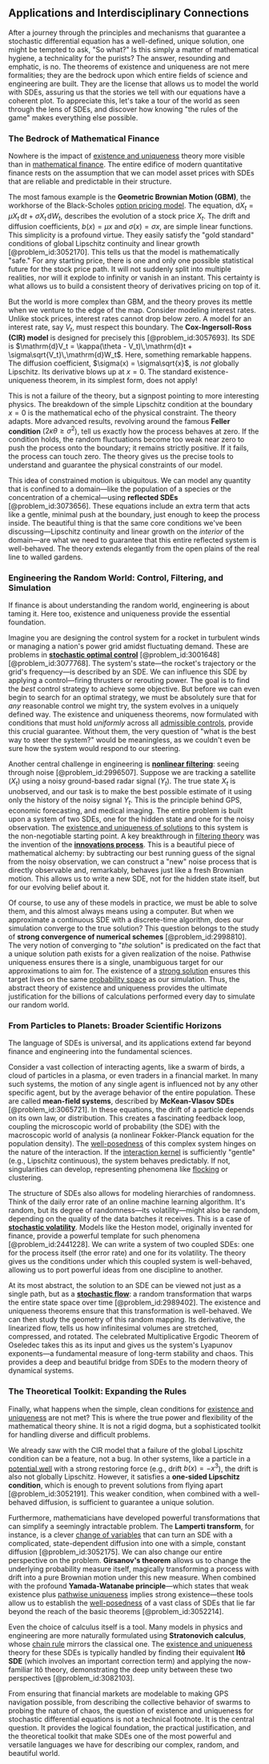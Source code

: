 ## Applications and Interdisciplinary Connections

After a journey through the principles and mechanisms that guarantee a stochastic differential equation has a well-defined, unique solution, one might be tempted to ask, "So what?" Is this simply a matter of mathematical hygiene, a technicality for the purists? The answer, resounding and emphatic, is no. The theorems of existence and uniqueness are not mere formalities; they are the bedrock upon which entire fields of science and engineering are built. They are the license that allows us to model the world with SDEs, assuring us that the stories we tell with our equations have a coherent plot. To appreciate this, let's take a tour of the world as seen through the lens of SDEs, and discover how knowing "the rules of the game" makes everything else possible.

### The Bedrock of Mathematical Finance

Nowhere is the impact of [existence and uniqueness](@article_id:262607) theory more visible than in [mathematical finance](@article_id:186580). The entire edifice of modern quantitative finance rests on the assumption that we can model asset prices with SDEs that are reliable and predictable in their structure.

The most famous example is the **Geometric Brownian Motion (GBM)**, the workhorse of the Black-Scholes [option pricing model](@article_id:138487). The equation, $\mathrm{d}X_t = \mu X_t \,\mathrm{d}t + \sigma X_t \,\mathrm{d}W_t$, describes the evolution of a stock price $X_t$. The drift and diffusion coefficients, $b(x) = \mu x$ and $\sigma(x) = \sigma x$, are simple linear functions. This simplicity is a profound virtue. They easily satisfy the "gold standard" conditions of global Lipschitz continuity and linear growth [@problem_id:3052170]. This tells us that the model is mathematically "safe." For any starting price, there is one and only one possible statistical future for the stock price path. It will not suddenly split into multiple realities, nor will it explode to infinity or vanish in an instant. This certainty is what allows us to build a consistent theory of derivatives pricing on top of it.

But the world is more complex than GBM, and the theory proves its mettle when we venture to the edge of the map. Consider modeling interest rates. Unlike stock prices, interest rates cannot drop below zero. A model for an interest rate, say $V_t$, must respect this boundary. The **Cox-Ingersoll-Ross (CIR) model** is designed for precisely this [@problem_id:3057693]. Its SDE is $\mathrm{d}V_t = \kappa(\theta - V_t)\,\mathrm{d}t + \sigma\sqrt{V_t}\,\mathrm{d}W_t$. Here, something remarkable happens. The diffusion coefficient, $\sigma(x) = \sigma\sqrt{x}$, is *not* globally Lipschitz. Its derivative blows up at $x=0$. The standard existence-uniqueness theorem, in its simplest form, does not apply!

This is not a failure of the theory, but a signpost pointing to more interesting physics. The breakdown of the simple Lipschitz condition at the boundary $x=0$ is the mathematical echo of the physical constraint. The theory adapts. More advanced results, revolving around the famous **Feller condition** ($2\kappa\theta \ge \sigma^2$), tell us exactly how the process behaves at zero. If the condition holds, the random fluctuations become too weak near zero to push the process onto the boundary; it remains strictly positive. If it fails, the process can touch zero. The theory gives us the precise tools to understand and guarantee the physical constraints of our model.

This idea of constrained motion is ubiquitous. We can model any quantity that is confined to a domain—like the population of a species or the concentration of a chemical—using **reflected SDEs** [@problem_id:3073656]. These equations include an extra term that acts like a gentle, minimal push at the boundary, just enough to keep the process inside. The beautiful thing is that the same core conditions we've been discussing—Lipschitz continuity and linear growth on the *interior* of the domain—are what we need to guarantee that this entire reflected system is well-behaved. The theory extends elegantly from the open plains of the real line to walled gardens.

### Engineering the Random World: Control, Filtering, and Simulation

If finance is about understanding the random world, engineering is about taming it. Here too, existence and uniqueness provide the essential foundation.

Imagine you are designing the control system for a rocket in turbulent winds or managing a nation's power grid amidst fluctuating demand. These are problems in **[stochastic optimal control](@article_id:190043)** [@problem_id:3001648] [@problem_id:3077768]. The system's state—the rocket's trajectory or the grid's frequency—is described by an SDE. We can influence this SDE by applying a control—firing thrusters or rerouting power. The goal is to find the *best* control strategy to achieve some objective. But before we can even begin to search for an optimal strategy, we must be absolutely sure that for *any* reasonable control we might try, the system evolves in a uniquely defined way. The existence and uniqueness theorems, now formulated with conditions that must hold *uniformly* across all [admissible controls](@article_id:633601), provide this crucial guarantee. Without them, the very question of "what is the best way to steer the system?" would be meaningless, as we couldn't even be sure how the system would respond to our steering.

Another central challenge in engineering is **[nonlinear filtering](@article_id:200514)**: seeing through noise [@problem_id:2996507]. Suppose we are tracking a satellite ($X_t$) using a noisy ground-based radar signal ($Y_t$). The true state $X_t$ is unobserved, and our task is to make the best possible estimate of it using only the history of the noisy signal $Y_t$. This is the principle behind GPS, economic forecasting, and medical imaging. The entire problem is built upon a system of two SDEs, one for the hidden state and one for the noisy observation. The [existence and uniqueness of solutions](@article_id:176912) to this system is the non-negotiable starting point. A key breakthrough in [filtering theory](@article_id:186472) was the invention of the **[innovations process](@article_id:200249)**. This is a beautiful piece of mathematical alchemy: by subtracting our best running guess of the signal from the noisy observation, we can construct a "new" noise process that is directly observable and, remarkably, behaves just like a fresh Brownian motion. This allows us to write a new SDE, not for the hidden state itself, but for our evolving belief about it.

Of course, to use any of these models in practice, we must be able to solve them, and this almost always means using a computer. But when we approximate a continuous SDE with a discrete-time algorithm, does our simulation converge to the true solution? This question belongs to the study of **strong convergence of numerical schemes** [@problem_id:2998810]. The very notion of converging to "*the* solution" is predicated on the fact that a unique solution path exists for a given realization of the noise. Pathwise uniqueness ensures there is a single, unambiguous target for our approximations to aim for. The existence of a [strong solution](@article_id:197850) ensures this target lives on the same [probability space](@article_id:200983) as our simulation. Thus, the abstract theory of existence and uniqueness provides the ultimate justification for the billions of calculations performed every day to simulate our random world.

### From Particles to Planets: Broader Scientific Horizons

The language of SDEs is universal, and its applications extend far beyond finance and engineering into the fundamental sciences.

Consider a vast collection of interacting agents, like a swarm of birds, a cloud of particles in a plasma, or even traders in a financial market. In many such systems, the motion of any single agent is influenced not by any other specific agent, but by the average behavior of the entire population. These are called **mean-field systems**, described by **McKean-Vlasov SDEs** [@problem_id:3065721]. In these equations, the drift of a particle depends on its own law, or distribution. This creates a fascinating feedback loop, coupling the microscopic world of probability (the SDE) with the macroscopic world of analysis (a nonlinear Fokker-Planck equation for the population density). The [well-posedness](@article_id:148096) of this complex system hinges on the nature of the interaction. If the [interaction kernel](@article_id:193296) is sufficiently "gentle" (e.g., Lipschitz continuous), the system behaves predictably. If not, singularities can develop, representing phenomena like [flocking](@article_id:266094) or clustering.

The structure of SDEs also allows for modeling hierarchies of randomness. Think of the daily error rate of an online machine learning algorithm. It's random, but its degree of randomness—its volatility—might also be random, depending on the quality of the data batches it receives. This is a case of **[stochastic volatility](@article_id:140302)**. Models like the Heston model, originally invented for finance, provide a powerful template for such phenomena [@problem_id:2441228]. We can write a system of two coupled SDEs: one for the process itself (the error rate) and one for its volatility. The theory gives us the conditions under which this coupled system is well-behaved, allowing us to port powerful ideas from one discipline to another.

At its most abstract, the solution to an SDE can be viewed not just as a single path, but as a **[stochastic flow](@article_id:181404)**: a random transformation that warps the entire state space over time [@problem_id:2989402]. The existence and uniqueness theorems ensure that this transformation is well-behaved. We can then study the geometry of this random mapping. Its derivative, the linearized flow, tells us how infinitesimal volumes are stretched, compressed, and rotated. The celebrated Multiplicative Ergodic Theorem of Oseledec takes this as its input and gives us the system's Lyapunov exponents—a fundamental measure of long-term stability and chaos. This provides a deep and beautiful bridge from SDEs to the modern theory of dynamical systems.

### The Theoretical Toolkit: Expanding the Rules

Finally, what happens when the simple, clean conditions for [existence and uniqueness](@article_id:262607) are not met? This is where the true power and flexibility of the mathematical theory shine. It is not a rigid dogma, but a sophisticated toolkit for handling diverse and difficult problems.

We already saw with the CIR model that a failure of the global Lipschitz condition can be a feature, not a bug. In other systems, like a particle in a [potential well](@article_id:151646) with a strong restoring force (e.g., drift $b(x) = -x^3$), the drift is also not globally Lipschitz. However, it satisfies a **one-sided Lipschitz condition**, which is enough to prevent solutions from flying apart [@problem_id:3052191]. This weaker condition, when combined with a well-behaved diffusion, is sufficient to guarantee a unique solution.

Furthermore, mathematicians have developed powerful transformations that can simplify a seemingly intractable problem. The **Lamperti transform**, for instance, is a clever [change of variables](@article_id:140892) that can turn an SDE with a complicated, state-dependent diffusion into one with a simple, constant diffusion [@problem_id:3052175]. We can also change our entire perspective on the problem. **Girsanov's theorem** allows us to change the underlying probability measure itself, magically transforming a process with drift into a pure Brownian motion under this new measure. When combined with the profound **Yamada-Watanabe principle**—which states that weak existence plus [pathwise uniqueness](@article_id:267275) implies strong existence—these tools allow us to establish the [well-posedness](@article_id:148096) of a vast class of SDEs that lie far beyond the reach of the basic theorems [@problem_id:3052214].

Even the choice of calculus itself is a tool. Many models in physics and engineering are more naturally formulated using **Stratonovich calculus**, whose [chain rule](@article_id:146928) mirrors the classical one. The [existence and uniqueness](@article_id:262607) theory for these SDEs is typically handled by finding their equivalent **Itô SDE** (which involves an important correction term) and applying the now-familiar Itô theory, demonstrating the deep unity between these two perspectives [@problem_id:3082103].

From ensuring that financial markets are modelable to making GPS navigation possible, from describing the collective behavior of swarms to probing the nature of chaos, the question of existence and uniqueness for stochastic differential equations is not a technical footnote. It is the central question. It provides the logical foundation, the practical justification, and the theoretical toolkit that make SDEs one of the most powerful and versatile languages we have for describing our complex, random, and beautiful world.